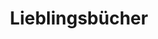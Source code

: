 ---
title: Lieblingsbücher
weight: 2
aliases:
  - "/bookshelves/favorites"
enableScrollToTop: true
outputs:
  - html
  - rss
---
